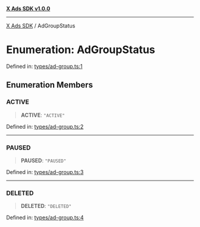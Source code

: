 [**X Ads SDK v1.0.0**](../README.md)

***

[X Ads SDK](../globals.md) / AdGroupStatus

# Enumeration: AdGroupStatus

Defined in: [types/ad-group.ts:1](https://github.com/kage1020/x-ads-sdk/blob/main/src/types/ad-group.ts#L1)

## Enumeration Members

### ACTIVE

> **ACTIVE**: `"ACTIVE"`

Defined in: [types/ad-group.ts:2](https://github.com/kage1020/x-ads-sdk/blob/main/src/types/ad-group.ts#L2)

***

### PAUSED

> **PAUSED**: `"PAUSED"`

Defined in: [types/ad-group.ts:3](https://github.com/kage1020/x-ads-sdk/blob/main/src/types/ad-group.ts#L3)

***

### DELETED

> **DELETED**: `"DELETED"`

Defined in: [types/ad-group.ts:4](https://github.com/kage1020/x-ads-sdk/blob/main/src/types/ad-group.ts#L4)
